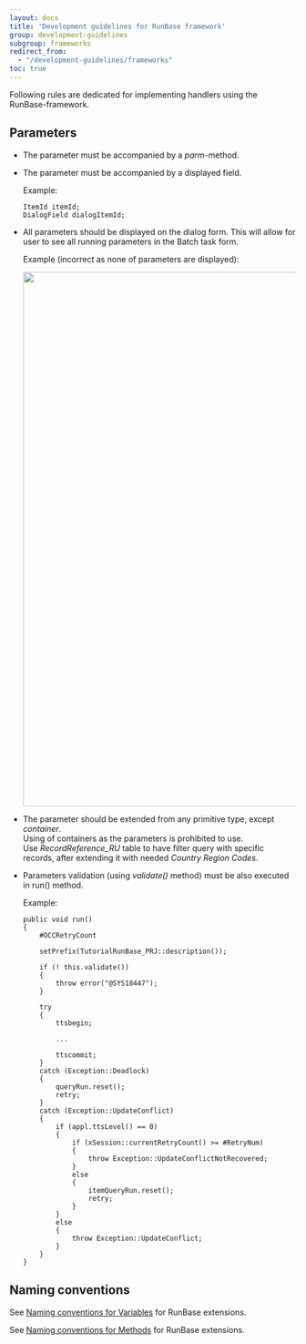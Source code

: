 ```yaml
---
layout: docs
title: 'Development guidelines for RunBase framework'
group: development-guidelines
subgroup: frameworks
redirect_from:
  - "/development-guidelines/frameworks"
toc: true
---
```


Following rules are dedicated for implementing handlers using the RunBase-framework. 

## Parameters

- The parameter must be accompanied by a _parm_-method.

- The parameter must be accompanied by a displayed field. 

  Example:

  ```
  ItemId itemId;
  DialogField dialogItemId;
  ```

- All parameters should be displayed on the dialog form. This will allow for user to see all running parameters in the Batch task form.

  Example (incorrect as none of parameters are displayed):

  <img src="https://zakharov.com/development-guidelines/frameworks/runbase1.png" width="938">

- The parameter should be extended from any primitive type, except _container_.<br/> Using of containers as the parameters is prohibited to use.<br/>Use _RecordReference_RU_ table to have filter query with specific records, after extending it with needed _Country Region Codes_.

- Parameters validation (using _validate()_ method) must be also executed in run() method. 

  Example:

  ```
  public void run()
  {
      #OCCRetryCount

      setPrefix(TutorialRunBase_PRJ::description());

      if (! this.validate())
      {
          throw error("@SYS18447");
      }

      try
      {
          ttsbegin;

          ...
  
          ttscommit;
      }
      catch (Exception::Deadlock)
      {
          queryRun.reset();
          retry;
      }
      catch (Exception::UpdateConflict)  
      {
          if (appl.ttsLevel() == 0)
          {
              if (xSession::currentRetryCount() >= #RetryNum)
              {
                  throw Exception::UpdateConflictNotRecovered;
              }
              else
              {
                  itemQueryRun.reset();
                  retry;
              }
          }
          else
          {
              throw Exception::UpdateConflict;
          }
      }
  }

  ```

## Naming conventions

See [Naming conventions for Variables](/naming-conventions/code-artifacts/variables/#runbase-extensions) for RunBase extensions.

See [Naming conventions for Methods](/naming-conventions/code-artifacts/methods/#runbase-extensions) for RunBase extensions.
